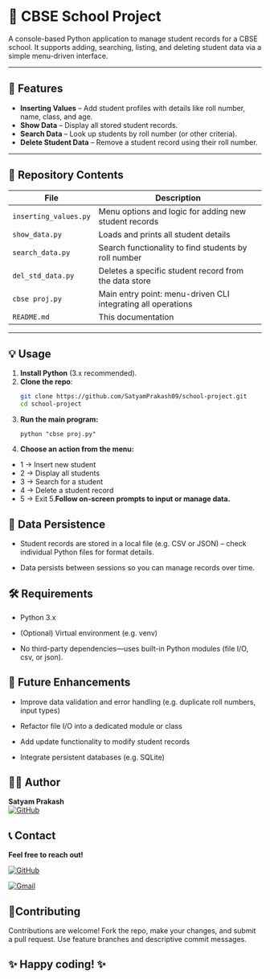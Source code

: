 # 🏫 CBSE School Project

A console-based Python application to manage student records for a CBSE school. It supports adding, searching, listing, and deleting student data via a simple menu-driven interface.

---

## 🚀 Features

- **Inserting Values** – Add student profiles with details like roll number, name, class, and age.
- **Show Data** – Display all stored student records.
- **Search Data** – Look up students by roll number (or other criteria).
- **Delete Student Data** – Remove a student record using their roll number.

---

## 📂 Repository Contents

| File                  | Description                                                  |
|----------------------|--------------------------------------------------------------|
| `inserting_values.py` | Menu options and logic for adding new student records         |
| `show_data.py`        | Loads and prints all student details                          |
| `search_data.py`      | Search functionality to find students by roll number         |
| `del_std_data.py`     | Deletes a specific student record from the data store        |
| `cbse proj.py`        | Main entry point: menu-driven CLI integrating all operations |
| `README.md`           | This documentation                                           |

---

## 💡 Usage

1. **Install Python** (3.x recommended).
2. **Clone the repo**:
   ```bash
   git clone https://github.com/SatyamPrakash09/school-project.git
   cd school-project
   ```
3. **Run the main program:**
   ```
   python "cbse proj.py"
   ```
4. **Choose an action from the menu:**
  * 1 → Insert new student
  * 2 → Display all students
  * 3 → Search for a student
  * 4 → Delete a student record
  * 5 → Exit
5.**Follow on-screen prompts to input or manage data.**

## 🔄 Data Persistence
* Student records are stored in a local file (e.g. CSV or JSON) – check individual Python files for format details.

* Data persists between sessions so you can manage records over time.

## 🛠️ Requirements
* Python 3.x

* (Optional) Virtual environment (e.g. venv)

* No third-party dependencies—uses built-in Python modules (file I/O, csv, or json).

## 🧭 Future Enhancements
* Improve data validation and error handling (e.g. duplicate roll numbers, input types)

* Refactor file I/O into a dedicated module or class

* Add update functionality to modify student records

* Integrate persistent databases (e.g. SQLite)

## 👨‍💻 Author

**Satyam Prakash**  
[![GitHub](https://img.shields.io/badge/GitHub-100000?style=for-the-badge&logo=github&logoColor=white)](https://github.com/SatyamPrakash09)

## 📞 Contact
**Feel free to reach out!**

[![GitHub](https://img.shields.io/badge/GitHub-100000?style=for-the-badge&logo=github&logoColor=white)](https://github.com/SatyamPrakash09)

[![Gmail](https://img.shields.io/badge/Gmail-D14836?style=for-the-badge&logo=gmail&logoColor=white)](mailto:your.email@example.com)

## 🤝Contributing
Contributions are welcome! Fork the repo, make your changes, and submit a pull request. Use feature branches and descriptive commit messages.

## ✨ Happy coding! ✨
